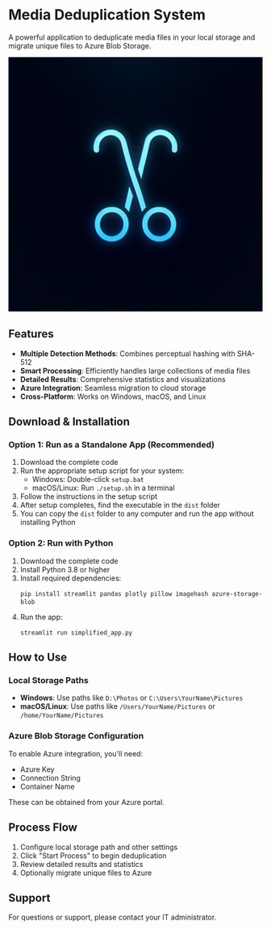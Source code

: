 # Media Deduplication System

A powerful application to deduplicate media files in your local storage and migrate unique files to Azure Blob Storage.

![DeduplicationSystem](generated-icon.png)

## Features

- **Multiple Detection Methods**: Combines perceptual hashing with SHA-512
- **Smart Processing**: Efficiently handles large collections of media files
- **Detailed Results**: Comprehensive statistics and visualizations
- **Azure Integration**: Seamless migration to cloud storage
- **Cross-Platform**: Works on Windows, macOS, and Linux

## Download & Installation

### Option 1: Run as a Standalone App (Recommended)

1. Download the complete code
2. Run the appropriate setup script for your system:
   - Windows: Double-click `setup.bat`
   - macOS/Linux: Run `./setup.sh` in a terminal
3. Follow the instructions in the setup script
4. After setup completes, find the executable in the `dist` folder
5. You can copy the `dist` folder to any computer and run the app without installing Python

### Option 2: Run with Python

1. Download the complete code
2. Install Python 3.8 or higher
3. Install required dependencies:
   ```
   pip install streamlit pandas plotly pillow imagehash azure-storage-blob
   ```
4. Run the app:
   ```
   streamlit run simplified_app.py
   ```

## How to Use

### Local Storage Paths

- **Windows**: Use paths like `D:\Photos` or `C:\Users\YourName\Pictures`
- **macOS/Linux**: Use paths like `/Users/YourName/Pictures` or `/home/YourName/Pictures`

### Azure Blob Storage Configuration

To enable Azure integration, you'll need:
- Azure Key
- Connection String
- Container Name

These can be obtained from your Azure portal.

## Process Flow

1. Configure local storage path and other settings
2. Click "Start Process" to begin deduplication
3. Review detailed results and statistics
4. Optionally migrate unique files to Azure

## Support

For questions or support, please contact your IT administrator.